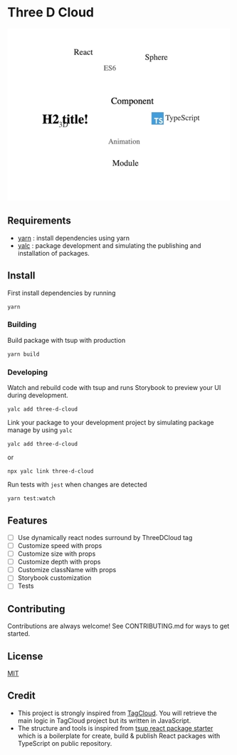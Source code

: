 # Three D Cloud

![Three D Cloud](.github/images/ThreeDCloud.gif 'Three D Cloud')

## Requirements

- [yarn](https://classic.yarnpkg.com/lang/en/docs/install/ 'yarn') : install dependencies using yarn
- [yalc](https://github.com/wclr/yalc 'yalc') : package development and simulating the publishing and installation of packages.

## Install

First install dependencies by running

```shell
yarn
```

### Building

Build package with tsup with production

```shell
yarn build
```

### Developing

Watch and rebuild code with tsup and runs Storybook to preview your UI during development.

```shell
yalc add three-d-cloud
```

Link your package to your development project by simulating package manage by using `yalc`

```shell
yalc add three-d-cloud
```

or

```shell
npx yalc link three-d-cloud
```

Run tests with `jest` when changes are detected

```shell
yarn test:watch
```

## Features

- [ ] Use dynamically react nodes surround by ThreeDCloud tag
- [ ] Customize speed with props
- [ ] Customize size with props
- [ ] Customize depth with props
- [ ] Customize className with props
- [ ] Storybook customization
- [ ] Tests

## Contributing

Contributions are always welcome! See CONTRIBUTING.md for ways to get started.

## License

[MIT](https://choosealicense.com/licenses/mit/)

## Credit

- This project is strongly inspired from [TagCloud](https://github.com/cong-min/TagCloud 'TagCloud'). You will retrieve the main logic in TagCloud project but its written in JavaScript.
- The structure and tools is inspired from [tsup react package starter](https://github.com/TimMikeladze/tsup-react-package-starter 'tsup react package starter') which is a boilerplate for create, build & publish React packages with TypeScript on public repository.

